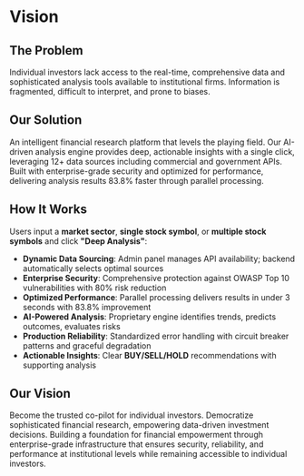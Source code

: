 # Vision

## The Problem
Individual investors lack access to the real-time, comprehensive data and sophisticated analysis tools available to institutional firms. Information is fragmented, difficult to interpret, and prone to biases.

## Our Solution
An intelligent financial research platform that levels the playing field. Our AI-driven analysis engine provides deep, actionable insights with a single click, leveraging 12+ data sources including commercial and government APIs. Built with enterprise-grade security and optimized for performance, delivering analysis results 83.8% faster through parallel processing.

## How It Works
Users input a **market sector**, **single stock symbol**, or **multiple stock symbols** and click **"Deep Analysis"**:

* **Dynamic Data Sourcing**: Admin panel manages API availability; backend automatically selects optimal sources
* **Enterprise Security**: Comprehensive protection against OWASP Top 10 vulnerabilities with 80% risk reduction
* **Optimized Performance**: Parallel processing delivers results in under 3 seconds with 83.8% improvement
* **AI-Powered Analysis**: Proprietary engine identifies trends, predicts outcomes, evaluates risks
* **Production Reliability**: Standardized error handling with circuit breaker patterns and graceful degradation
* **Actionable Insights**: Clear **BUY/SELL/HOLD** recommendations with supporting analysis

## Our Vision
Become the trusted co-pilot for individual investors. Democratize sophisticated financial research, empowering data-driven investment decisions. Building a foundation for financial empowerment through enterprise-grade infrastructure that ensures security, reliability, and performance at institutional levels while remaining accessible to individual investors.